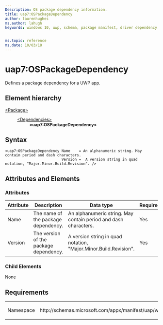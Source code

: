 ```yaml
---
Description: OS package dependency information.
title: uap7:OSPackageDependency
author: laurenhughes
ms.author: lahugh
keywords: windows 10, uwp, schema, package manifest, driver dependency


ms.topic: reference
ms.date: 10/03/18
---
```


# uap7:OSPackageDependency
Defines a package dependency for a UWP app.

## Element hierarchy

<dl>
<dt><a href="element-package.md">&lt;Package&gt;</a></dt>
<dd>
<dl>
<dt><a href="element-dependencies.md">&lt;Dependencies&gt;</a></dt>
<dd><b>&lt;uap7:OSPackageDependency&gt;</b></dd>
</dl>
</dd>
</dl>

## Syntax

``` syntax
<uap7:OSPackageDependency Name    = An alphanumeric string. May contain period and dash characters.
                          Version =  A version string in quad notation, "Major.Minor.Build.Revision". />
```

## Attributes and Elements
### Attributes
| Attribute | Description | Data type | Required |
|-----------|-------------|-----------|----------|
| Name      | The name of the package dependency. | An alphanumeric string. May contain period and dash characters. | Yes |
| Version   | The version of the package dependency. | A version string in quad notation, "Major.Minor.Build.Revision". | Yes |

### Child Elements
None


## Requirements

<table>
<colgroup>
<col width="50%" />
<col width="50%" />
</colgroup>
<tbody>
<tr class="odd">
<td><p>Namespace</p></td>
<td><p>http://schemas.microsoft.com/appx/manifest/uap/windows10/7</p></td>
</tr>
</tbody>
</table>
